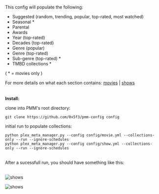 This config will populate the following:

- Suggested (random, trending, popular, top-rated, most watched)
- Seasonal *
- Parental
- Awards
- Year (top-rated)
- Decades (top-rated)
- Genre (popular)
- Genre (top-rated)
- Sub-genre (top-rated) *
- TMBD collections *

( * = movies only )

For more details on what each section contains: [movies](MOVIES.md) | [shows](SHOWS.md)
<br/>
<br/>
<br/>
**Install:**

clone into PMM's root directory:
```
git clone https://github.com/0x5f3/pmm-config config
```
initial run to populate collections:
```
python plex_meta_manager.py --config config/movie.yml --collections-only --run --ignore-schedules
python plex_meta_manager.py --config config/show.yml --collections-only --run --ignore-schedules
```
<br/>
After a sucessfull run, you should have something like this:
<br/>
<br/>

![shows](https://raw.githubusercontent.com/0x5f3/pmm-config/assets/assets/_/_shows.png)
<br/>
  
![shows](https://raw.githubusercontent.com/0x5f3/pmm-config/assets/assets/_/_shows.png)
